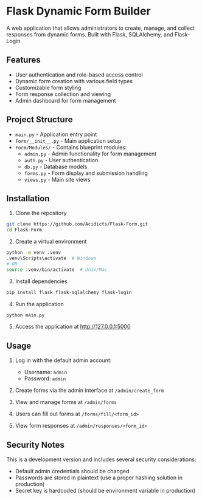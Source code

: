 # Flask Dynamic Form Builder

A web application that allows administrators to create, manage, and collect responses from dynamic forms. Built with Flask, SQLAlchemy, and Flask-Login.

## Features

- User authentication and role-based access control
- Dynamic form creation with various field types
- Customizable form styling
- Form response collection and viewing
- Admin dashboard for form management

## Project Structure

- `main.py` - Application entry point
- `Form/__init__.py` - Main application setup
- `Form/Modules/` - Contains blueprint modules:
  - `admin.py` - Admin functionality for form management
  - `auth.py` - User authentication
  - `db.py` - Database models
  - `forms.py` - Form display and submission handling
  - `views.py` - Main site views

## Installation

1. Clone the repository
```bash
git clone https://github.com/Acidicts/Flask-Form.git
cd Flask-Form
```

2. Create a virtual environment
```bash
python -m venv .venv
.venv\Scripts\activate  # Windows
# OR
source .venv/bin/activate  # Unix/Mac
```

3. Install dependencies
```bash
pip install flask flask-sqlalchemy flask-login
```

4. Run the application
```bash
python main.py
```

5. Access the application at http://127.0.0.1:5000

## Usage

1. Log in with the default admin account:
   - Username: `admin`
   - Password: `admin`

2. Create forms via the admin interface at `/admin/create_form`

3. View and manage forms at `/admin/forms`

4. Users can fill out forms at `/forms/fill/<form_id>`

5. View form responses at `/admin/responses/<form_id>`

## Security Notes

This is a development version and includes several security considerations:
- Default admin credentials should be changed
- Passwords are stored in plaintext (use a proper hashing solution in production)
- Secret key is hardcoded (should be environment variable in production)
